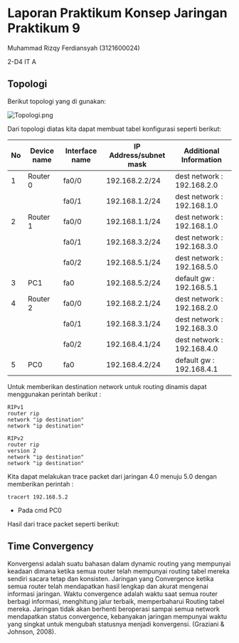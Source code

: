  # Laporan Praktikum Konsep Jaringan Praktikum 9

Muhammad Rizqy Ferdiansyah (3121600024)

2-D4 IT A

## Topologi

Berikut topologi yang di gunakan:

![Topologi.png](https://i.postimg.cc/Y2566gQZ/Topologi.png)

Dari topologi diatas kita dapat membuat tabel konfigurasi seperti berikut:

| No  | Device name | Interface name | IP Address/subnet mask | Additional Information     |
| --- | ----------- | -------------- | ---------------------- | -------------------------- |
| 1   | Router 0    | fa0/0          | 192.168.2.2/24         | dest network : 192.168.2.0 |
|     |             | fa0/1          | 192.168.1.2/24         | dest network : 192.168.1.0 |
| 2   | Router 1    | fa0/0          | 192.168.1.1/24         | dest network : 192.168.1.0 |
|     |             | fa0/1          | 192.168.3.2/24         | dest network : 192.168.3.0 |
|     |             | fa0/2          | 192.168.5.1/24         | dest network : 192.168.5.0 |
| 3   | PC1         | fa0            | 192.168.5.2/24         | default gw : 192.168.5.1   |
| 4   | Router 2    | fa0/0          | 192.168.2.1/24         | dest network : 192.168.2.0 |
|     |             | fa0/1          | 192.168.3.1/24         | dest network : 192.168.3.0 |
|     |             | fa0/2          | 192.168.4.1/24         | dest network : 192.168.4.0 |
| 5   | PC0         | fa0            | 192.168.4.2/24         | default gw : 192.168.4.1   |

Untuk memberikan destination network untuk routing dinamis dapat menggunakan perintah berikut :

    RIPv1
    router rip
    network "ip destination"
    network "ip destination"

    RIPv2
    router rip
    version 2
    network "ip destination"
    network "ip destination"

Kita dapat melakukan trace packet dari jaringan 4.0 menuju 5.0 dengan memberikan perintah :

    tracert 192.168.5.2

- Pada cmd PC0

Hasil dari trace packet seperti berikut:



## Time Convergency

Konvergensi adalah suatu bahasan dalam dynamic routing yang mempunyai keadaan dimana ketika semua router telah mempunyai routing tabel mereka sendiri sacara tetap dan konsisten. Jaringan yang Convergence ketika semua router telah mendapatkan hasil lengkap dan akurat mengenai informasi jaringan. Waktu convergence adalah waktu saat semua router berbagi informasi, menghitung jalur terbaik, memperbaharui Routing tabel mereka. Jaringan tidak akan berhenti beroperasi sampai semua network mendapatkan status convergence, kebanyakan jaringan mempunyai waktu yang singkat untuk mengubah statusnya menjadi konvergensi. (Graziani & Johnson, 2008).
